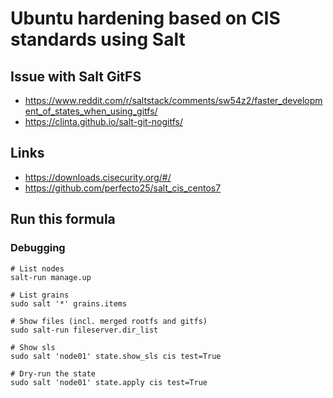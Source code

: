 # Ubuntu hardening based on CIS standards using Salt
## Issue with Salt GitFS
- https://www.reddit.com/r/saltstack/comments/sw54z2/faster_development_of_states_when_using_gitfs/
- https://clinta.github.io/salt-git-nogitfs/

## Links
- https://downloads.cisecurity.org/#/
- https://github.com/perfecto25/salt_cis_centos7

## Run this formula
### Debugging
```shell
# List nodes
salt-run manage.up

# List grains
sudo salt '*' grains.items

# Show files (incl. merged rootfs and gitfs)
sudo salt-run fileserver.dir_list

# Show sls
sudo salt 'node01' state.show_sls cis test=True

# Dry-run the state
sudo salt 'node01' state.apply cis test=True

```
